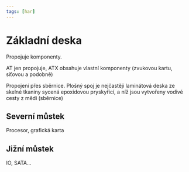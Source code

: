 ```yaml
---
tags: [har]
---
```

# Základní deska
Propojuje komponenty.

AT jen propojuje,
ATX obsahuje vlastní komponenty (zvukovou kartu, síťovou a podobně)

Propojení přes sběrnice.
Plošný spoj je nejčastěji laminátová deska ze skelné tkaniny sycená epoxidovou pryskyřicí, a níž jsou vytvořeny vodivé cesty z mědi (sběrnice)

## Severní můstek
Procesor, grafická karta
## Jižní můstek
IO, SATA...